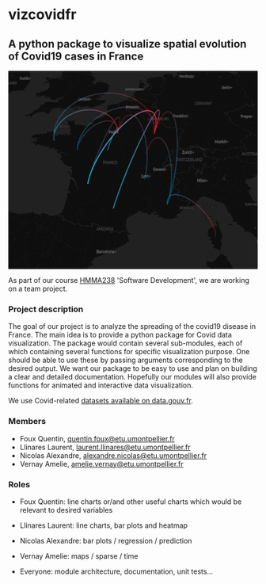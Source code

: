 ﻿
# vizcovidfr
## A python package to visualize spatial evolution of Covid19 cases in France

<p align="center">
<img src="./doc/source/_static/vizcovidfr_transfer_map.png" style="vertical-align:middle" width="600" height='400' class='center' alt='logo'>
</p>


As part of our course [HMMA238](https://github.com/bcharlier/HMMA238) 'Software Development', we are working on a team project.


### Project description

The goal of our project is to analyze the spreading of the covid19 disease in France.
The main idea is to provide a python package for Covid data visualization.
The package would contain several sub-modules, each of which containing several functions for specific visualization purpose. One should be able to use these by passing arguments corresponding to the desired output. We want our package to be easy to use and plan on building a clear and detailed documentation.
Hopefully our modules will also provide functions for animated and interactive data visualization.

We use Covid-related [datasets available on data.gouv.fr](https://www.data.gouv.fr/en/datasets/).

### Members

- Foux Quentin, quentin.foux@etu.umontpellier.fr
- Llinares Laurent, laurent.llinares@etu.umontpellier.fr
- Nicolas Alexandre, alexandre.nicolas@etu.umontpellier.fr
- Vernay Amelie, amelie.vernay@etu.umontpellier.fr

### Roles

- Foux Quentin: line charts or/and other useful charts which would be relevant to desired variables
- Llinares Laurent: line charts, bar plots and heatmap
- Nicolas Alexandre: bar plots / regression / prediction
- Vernay Amelie: maps / sparse / time

- Everyone: module architecture, documentation, unit tests...
